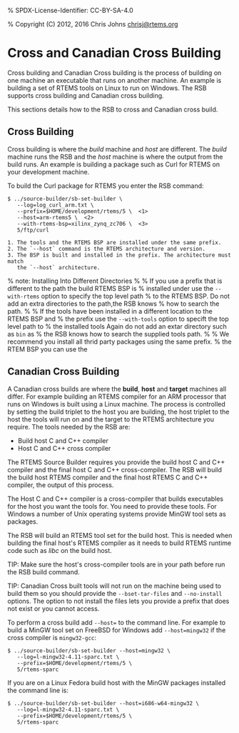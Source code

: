 % SPDX-License-Identifier: CC-BY-SA-4.0

% Copyright (C) 2012, 2016 Chris Johns <chrisj@rtems.org>

# Cross and Canadian Cross Building

Cross building and Canadian Cross building is the process of building on one
machine an executable that runs on another machine. An example is building a
set of RTEMS tools on Linux to run on Windows. The RSB supports cross building
and Canadian cross building.

This sections details how to the RSB to cross and Canadian cross build.

## Cross Building

Cross building is where the *build* machine and *host* are different. The
*build* machine runs the RSB and the *host* machine is where the output from
the build runs. An example is building a package such as Curl for RTEMS on your
development machine.

To build the Curl package for RTEMS you enter the RSB command:

```none
$ ../source-builder/sb-set-builder \
   --log=log_curl_arm.txt \
   --prefix=$HOME/development/rtems/5 \  <1>
   --host=arm-rtems5 \  <2>
   --with-rtems-bsp=xilinx_zynq_zc706 \  <3>
   5/ftp/curl
```

```{topic} Items:
1. The tools and the RTEMS BSP are installed under the same prefix.
2. The `--host` command is the RTEMS architecture and version.
3. The BSP is built and installed in the prefix. The architecture must match
   the `--host` architecture.
```

% note: Installing Into Different Directories
%
% If you use a prefix that is different to the path the build RTEMS BSP is
% installed under use the ``--with-rtems`` option to specify the top level path
% to the RTEMS BSP. Do not add an extra directories to the path,the RSB knows
% how to search the path.
%
% If the tools have been installed in a different location to the RTEMS BSP and
% the prefix use the ``--with-tools`` option to specift the top level path to
% the installed tools Again do not add an extar directory such as ``bin`` as
% the RSB knows how to search the supplied tools path.
%
% We recommend you install all thrid party packages using the same prefix.
% the RTEM BSP you can use the

## Canadian Cross Building

A Canadian cross builds are where the **build**, **host** and **target**
machines all differ. For example building an RTEMS compiler for an ARM
processor that runs on Windows is built using a Linux machine. The process is
controlled by setting the build triplet to the host you are building, the host
triplet to the host the tools will run on and the target to the RTEMS
architecture you require. The tools needed by the RSB are:

- Build host C and C++ compiler
- Host C and C++ cross compiler

The RTEMS Source Builder requires you provide the build host C and C++ compiler
and the final host C and C++ cross-compiler. The RSB will build the build host
RTEMS compiler and the final host RTEMS C and C++ compiler, the output of this
process.

The Host C and C++ compiler is a cross-compiler that builds executables for the
host you want the tools for. You need to provide these tools. For Windows a
number of Unix operating systems provide MinGW tool sets as packages.

The RSB will build an RTEMS tool set for the build host. This is needed when
building the final host's RTEMS compiler as it needs to build RTEMS runtime
code such as *libc* on the build host.

TIP: Make sure the host's cross-compiler tools are in your path before run the
RSB build command.

TIP: Canadian Cross built tools will not run on the machine being used to build
them so you should provide the `--bset-tar-files` and `--no-install`
options. The option to not install the files lets you provide a prefix that
does not exist or you cannot access.

To perform a cross build add `--host=` to the command line. For example
to build a MinGW tool set on FreeBSD for Windows add `--host=mingw32`
if the cross compiler is `mingw32-gcc`:

```none
$ ../source-builder/sb-set-builder --host=mingw32 \
   --log=l-mingw32-4.11-sparc.txt \
   --prefix=$HOME/development/rtems/5 \
   5/rtems-sparc
```

If you are on a Linux Fedora build host with the MinGW packages installed the
command line is:

```none
$ ../source-builder/sb-set-builder --host=i686-w64-mingw32 \
   --log=l-mingw32-4.11-sparc.txt \
   --prefix=$HOME/development/rtems/5 \
   5/rtems-sparc
```
